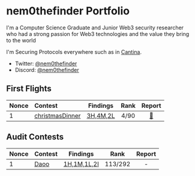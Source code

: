 # nem0thefinder Portfolio

I'm a Computer Science Graduate and Junior Web3 security researcher who had a strong passion for Web3 technologies and the value they bring to the  world

I'm Securing Protocols everywhere such as in [Cantina](https://cantina.xyz/u/nem0thefinder).

- Twitter: [@nem0thefinder](https://x.com/nem0thefinder)
- Discord: [@nem0thefinder](https://discord.com/channels/nem0thefinder)

## First Flights 
| Nonce | Contest | Findings | Rank | Report |
|:--------|:---------|:------:|:------:|:------:|
|1|[christmasDinner](https://codehawks.cyfrin.io/c/2024-12-christmas-dinner)|[3H,4M,2L](https://github.com/nem0thefinder/Audits/blob/main/reports/2024-12-christmas-dinner.md)|4/90|[📄](https://codehawks.cyfrin.io/c/2024-12-christmas-dinner/results?lt=contest&page=1&sc=xp&sj=reward&t=report)|


## Audit Contests
| Nonce | Contest | Findings | Rank | Report |
|:--------|:---------|:------:|:------:|:------:|
|1|[Daoo](https://cantina.xyz/competitions/bd43bdd1-bc7f-473b-96c0-d35d37f3db33)|[1H,1M,1L,2I](https://github.com/nem0thefinder/Audits/blob/main/reports/2025-01-Daao.md)|113/292|-|


